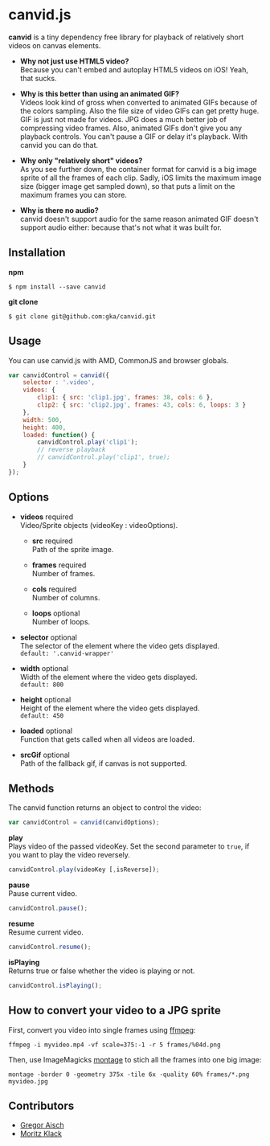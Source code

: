 # canvid.js

**canvid** is a tiny dependency free library for playback of relatively short videos on canvas elements. 

* **Why not just use HTML5 video?**  
  Because you can't embed and autoplay HTML5 videos on iOS! Yeah, that sucks.

* **Why is this better than using an animated GIF?**  
  Videos look kind of gross when converted to animated GIFs because of the colors sampling. Also the file size of video GIFs can get pretty huge. GIF is just not made for videos. JPG does a much better job of compressing video frames. Also, animated GIFs don't give you any playback controls. You can't pause a GIF or delay it's playback. With canvid you can do that.

* **Why only "relatively short" videos?**  
  As you see further down, the container format for canvid is a big image sprite of all the frames of each clip. Sadly, iOS limits the maximum image size (bigger image get sampled down), so that puts a limit on the maximum frames you can store.

* **Why is there no audio?**  
  canvid doesn't support audio for the same reason animated GIF doesn't support audio either: because that's not what it was built for. 

## Installation

**npm**

```
$ npm install --save canvid
```

**git clone**

```
$ git clone git@github.com:gka/canvid.git
```

## Usage

You can use canvid.js with AMD, CommonJS and browser globals.

```js
var canvidControl = canvid({
    selector : '.video',
    videos: {
        clip1: { src: 'clip1.jpg', frames: 38, cols: 6 },
        clip2: { src: 'clip2.jpg', frames: 43, cols: 6, loops: 3 }
    },
    width: 500,
    height: 400,
    loaded: function() {
        canvidControl.play('clip1');
        // reverse playback
        // canvidControl.play('clip1', true);
    }
});
```

## Options

* **videos** required  
  Video/Sprite objects (videoKey : videoOptions).

  * **src** required  
    Path of the sprite image.
  
  * **frames** required  
    Number of frames. 
 
  * **cols** required  
    Number of columns.  

  * **loops** optional  
    Number of loops.


* **selector** optional  
  The selector of the element where the video gets displayed.  
  `default: '.canvid-wrapper'`

* **width** optional  
  Width of the element where the video gets displayed.  
  `default: 800`

* **height** optional  
  Height of the element where the video gets displayed.  
  `default: 450`

* **loaded** optional  
  Function that gets called when all videos are loaded.

* **srcGif** optional  
  Path of the fallback gif, if canvas is not supported.  


## Methods

The canvid function returns an object to control the video:

```js
var canvidControl = canvid(canvidOptions);
```

**play**  
Plays video of the passed videoKey. Set the second parameter to `true`, if you want to play the video reversely.

```js
canvidControl.play(videoKey [,isReverse]);
```

**pause**  
Pause current video.

```js
canvidControl.pause();
```

**resume**  
Resume current video.

```js
canvidControl.resume();
```

**isPlaying**  
Returns true or false whether the video is playing or not.

```js
canvidControl.isPlaying();
```

## How to convert your video to a JPG sprite

First, convert you video into single frames using [ffmpeg](https://www.ffmpeg.org/):

```
ffmpeg -i myvideo.mp4 -vf scale=375:-1 -r 5 frames/%04d.png
```

Then, use ImageMagicks [montage](http://www.imagemagick.org/script/montage.php) to stich all the frames into one big image:

```
montage -border 0 -geometry 375x -tile 6x -quality 60% frames/*.png myvideo.jpg
```

## Contributors

* [Gregor Aisch](http://driven-by-data.net)
* [Moritz Klack](http://moritzklack.com)
